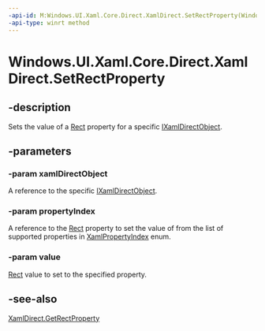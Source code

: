 ```yaml
---
-api-id: M:Windows.UI.Xaml.Core.Direct.XamlDirect.SetRectProperty(Windows.UI.Xaml.Core.Direct.IXamlDirectObject,Windows.UI.Xaml.Core.Direct.XamlPropertyIndex,Windows.Foundation.Rect)
-api-type: winrt method
---
```


<!-- Method syntax.
public void XamlDirect.SetRectProperty(IXamlDirectObject xamlDirectObject, XamlPropertyIndex propertyIndex, Rect value)
-->

# Windows.UI.Xaml.Core.Direct.XamlDirect.SetRectProperty

## -description
Sets the value of a [Rect](../windows.foundation/rect.md) property for a specific [IXamlDirectObject](ixamldirectobject.md).

## -parameters
### -param xamlDirectObject
A reference to the specific [IXamlDirectObject](ixamldirectobject.md).

### -param propertyIndex
A reference to the [Rect](../windows.foundation/rect.md) property to set the value of from the list of supported properties in [XamlPropertyIndex](xamlpropertyindex.md) enum.

### -param value
[Rect](../windows.foundation/rect.md) value to set to the specified property.

## -see-also
[XamlDirect.GetRectProperty](xamldirect_getrectproperty_374077025.md)


